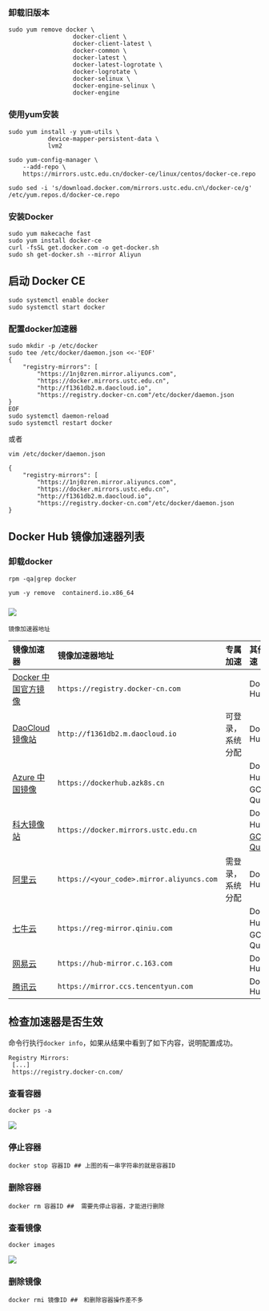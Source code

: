 ### 卸载旧版本

```
sudo yum remove docker \
                  docker-client \
                  docker-client-latest \
                  docker-common \
                  docker-latest \
                  docker-latest-logrotate \
                  docker-logrotate \
                  docker-selinux \
                  docker-engine-selinux \
                  docker-engine
```

### 使用yum安装

```
sudo yum install -y yum-utils \
           device-mapper-persistent-data \
           lvm2

sudo yum-config-manager \
    --add-repo \
    https://mirrors.ustc.edu.cn/docker-ce/linux/centos/docker-ce.repo

sudo sed -i 's/download.docker.com/mirrors.ustc.edu.cn\/docker-ce/g' /etc/yum.repos.d/docker-ce.repo
```

### 安装Docker

```
sudo yum makecache fast
sudo yum install docker-ce
curl -fsSL get.docker.com -o get-docker.sh
sudo sh get-docker.sh --mirror Aliyun
```

## 启动 Docker CE

```
sudo systemctl enable docker
sudo systemctl start docker
```

### 配置docker加速器

```
sudo mkdir -p /etc/docker
sudo tee /etc/docker/daemon.json <<-'EOF'
{
    "registry-mirrors": [
        "https://1nj0zren.mirror.aliyuncs.com",
        "https://docker.mirrors.ustc.edu.cn",
        "http://f1361db2.m.daocloud.io",
        "https://registry.docker-cn.com"/etc/docker/daemon.json
}
EOF
sudo systemctl daemon-reload
sudo systemctl restart docker
```

或者

```
vim /etc/docker/daemon.json

{
    "registry-mirrors": [
        "https://1nj0zren.mirror.aliyuncs.com",
        "https://docker.mirrors.ustc.edu.cn",
        "http://f1361db2.m.daocloud.io",
        "https://registry.docker-cn.com"/etc/docker/daemon.json
}
```

## Docker Hub 镜像加速器列表

### 卸载docker

```
rpm -qa|grep docker

yum -y remove  containerd.io.x86_64
```

### ![](../assets/azd-4.png)

```
镜像加速器地址
```

| 镜像加速器 | 镜像加速器地址 | 专属加速 | 其他加速 |
| :--- | :--- | :--- | :--- |
| [Docker 中国官方镜像](https://docker-cn.com/registry-mirror) | `https://registry.docker-cn.com` |  | Docker Hub |
| [DaoCloud 镜像站](https://daocloud.io/mirror) | `http://f1361db2.m.daocloud.io` | 可登录，系统分配 | Docker Hub |
| [Azure 中国镜像](https://github.com/Azure/container-service-for-azure-china/blob/master/aks/README.md#22-container-registry-proxy) | `https://dockerhub.azk8s.cn` |  | Docker Hub、GCR、Quay |
| [科大镜像站](https://mirrors.ustc.edu.cn/help/dockerhub.html) | `https://docker.mirrors.ustc.edu.cn` |  | Docker Hub、[GCR](https://github.com/ustclug/mirrorrequest/issues/91)、[Quay](https://github.com/ustclug/mirrorrequest/issues/135) |
| [阿里云](https://cr.console.aliyun.com) | `https://<your_code>.mirror.aliyuncs.com` | 需登录，系统分配 | Docker Hub |
| [七牛云](https://kirk-enterprise.github.io/hub-docs/#/user-guide/mirror) | `https://reg-mirror.qiniu.com` |  | Docker Hub、GCR、Quay |
| [网易云](https://c.163yun.com/hub) | `https://hub-mirror.c.163.com` |  | Docker Hub |
| [腾讯云](https://cloud.tencent.com/document/product/457/9113) | `https://mirror.ccs.tencentyun.com` |  | Docker Hub |

## 检查加速器是否生效

命令行执行`docker info`，如果从结果中看到了如下内容，说明配置成功。

```
Registry Mirrors:
 [...]
 https://registry.docker-cn.com/
```

### 查看容器

```
docker ps -a
```

![](../assets/azd-1.png)

### 停止容器

```
docker stop 容器ID ## 上图的有一串字符串的就是容器ID
```

### 删除容器

```
docker rm 容器ID ##  需要先停止容器，才能进行删除
```

### 查看镜像

```
docker images
```

![](../assets/azd-2.png)

### 删除镜像

```
docker rmi 镜像ID ##　和删除容器操作差不多
```




